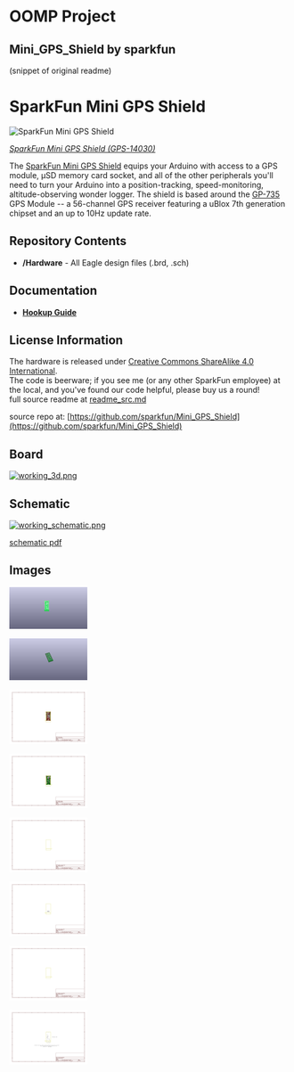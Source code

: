# OOMP Project  
## Mini_GPS_Shield  by sparkfun  
  
(snippet of original readme)  
  
SparkFun Mini GPS Shield  
=============================================  
  
![SparkFun Mini GPS Shield](https://cdn.sparkfun.com/assets/parts/1/1/8/4/4/14030-01.jpg)  
  
[*SparkFun Mini GPS Shield (GPS-14030)*](https://www.sparkfun.com/products/14030)  
  
The [SparkFun Mini GPS Shield](https://www.sparkfun.com/products/14030) equips your Arduino with access to a GPS module, µSD memory card socket, and all of the other peripherals you'll need to turn your Arduino into a position-tracking, speed-monitoring, altitude-observing wonder logger. The shield is based around the [GP-735](https://www.sparkfun.com/products/13670) GPS Module -- a 56-channel GPS receiver featuring a uBlox 7th generation chipset and an up to 10Hz update rate.  
   
 Repository Contents  
-------------------  
* **/Hardware** - All Eagle design files (.brd, .sch)  
  
Documentation  
-------------------  
* [**Hookup Guide**](https://learn.sparkfun.com/tutorials/wireless-joystick-hookup-guide)  
  
  
License Information  
-------------------  
The hardware is released under [Creative Commons ShareAlike 4.0 International](https://creativecommons.org/licenses/by-sa/4.0/).  
The code is beerware; if you see me (or any other SparkFun employee) at the local, and you've found our code helpful, please buy us a round!  
  full source readme at [readme_src.md](readme_src.md)  
  
source repo at: [https://github.com/sparkfun/Mini_GPS_Shield](https://github.com/sparkfun/Mini_GPS_Shield)  
## Board  
  
[![working_3d.png](working_3d_600.png)](working_3d.png)  
## Schematic  
  
[![working_schematic.png](working_schematic_600.png)](working_schematic.png)  
  
[schematic pdf](working_schematic.pdf)  
## Images  
  
[![working_3D_bottom.png](working_3D_bottom_140.png)](working_3D_bottom.png)  
  
[![working_3D_top.png](working_3D_top_140.png)](working_3D_top.png)  
  
[![working_assembly_page_01.png](working_assembly_page_01_140.png)](working_assembly_page_01.png)  
  
[![working_assembly_page_02.png](working_assembly_page_02_140.png)](working_assembly_page_02.png)  
  
[![working_assembly_page_03.png](working_assembly_page_03_140.png)](working_assembly_page_03.png)  
  
[![working_assembly_page_04.png](working_assembly_page_04_140.png)](working_assembly_page_04.png)  
  
[![working_assembly_page_05.png](working_assembly_page_05_140.png)](working_assembly_page_05.png)  
  
[![working_assembly_page_06.png](working_assembly_page_06_140.png)](working_assembly_page_06.png)  
